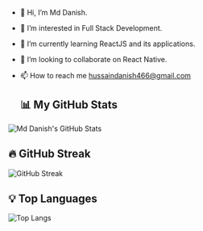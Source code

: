 - 👋 Hi, I’m Md Danish.
- 👀 I’m interested in Full Stack Development.
- 🌱 I’m currently learning ReactJS and its applications. 
- 💞️ I’m looking to collaborate on React Native.
- 📫 How to reach me hussaindanish466@gmail.com
  
  ## 📊 My GitHub Stats
![Md Danish's GitHub Stats](https://github-readme-stats.vercel.app/api?username=MdDanish11&show_icons=true&theme=dark&count_private=true)



## 🔥 GitHub Streak
![GitHub Streak](https://streak-stats.demolab.com/?user=MdDanish11&theme=dark&date=20250701)



## 💡 Top Languages
![Top Langs](https://github-readme-stats.vercel.app/api/top-langs/?username=MdDanish11&layout=compact&theme=dark)

<!---
MdDanish11/MdDanish11 is a ✨ special ✨ repository because its `README.md` (this file) appears on your GitHub profile.
You can click the Preview link to take a look at your changes.
--->
